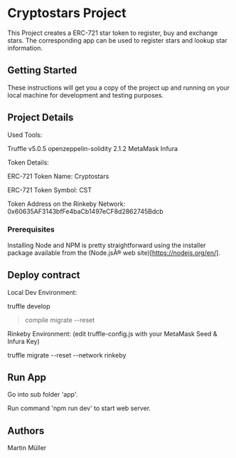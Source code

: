 # Cryptostars Project

This Project creates a ERC-721 star token to register, buy and exchange stars. The corresponding app can be used to register stars and lookup star information. 

## Getting Started

These instructions will get you a copy of the project up and running on your local machine for development and testing purposes.

## Project Details

Used Tools:

Truffle v5.0.5
openzeppelin-solidity 2.1.2
MetaMask
Infura

Token Details:

ERC-721 Token Name: Cryptostars

ERC-721 Token Symbol: CST

Token Address on the Rinkeby Network: 0x60635AF3143bfFe4baCb1497eCF8d2862745Bdcb

### Prerequisites

Installing Node and NPM is pretty straightforward using the installer package available from the (Node.jsÂ® web site)[https://nodejs.org/en/].

## Deploy contract

Local Dev Environment:

truffle develop 
> compile
> migrate --reset

Rinkeby Environment: (edit truffle-config.js with your MetaMask Seed & Infura Key)

truffle migrate --reset --network rinkeby

## Run App

Go into sub folder 'app'.

Run command 'npm run dev' to start web server.

## Authors

Martin Müller
